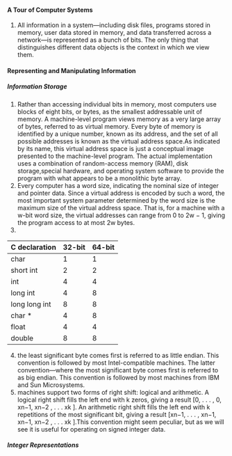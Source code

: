 #### A Tour of Computer Systems
1.  All information in a system—including disk files, programs stored in memory, user data stored in memory, and data transferred across a network—is represented as a bunch of bits. The only thing that distinguishes different data objects is the context in which we view them. 

#### Representing and Manipulating Information
##### Information Storage
1. Rather than accessing individual bits in memory, most computers use blocks of eight bits, or bytes, as the smallest addressable unit of memory. A machine-level program views memory as a very large array of bytes, referred to as virtual memory. Every byte of memory is identified by a unique number, known as its address, and the set of all possible addresses is known as the virtual address space.As indicated by its name, this virtual address space is just a conceptual image presented to the machine-level program. The actual implementation uses a combination of random-access memory (RAM), disk storage,special hardware, and operating system software to provide the program with what appears to be a monolithic byte array.
2.  Every computer has a word size, indicating the nominal size of integer and pointer data. Since a virtual address is encoded by such a word, the most important system
parameter determined by the word size is the maximum size of the virtual address space. That is, for a machine with a w-bit word size, the virtual addresses can range from 0 to 2w − 1, giving the program access to at most 2w bytes.
3.  

C declaration|32-bit|64-bit
:---------------|:---------------|:---------------
char|1|1
short int|2|2
int|4|4
long int|4|8
long long int|8|8
char *|4|8
float|4|4
double|8|8

4.  the least significant byte comes first is referred to as little endian. This convention is followed by most Intel-compatible machines. The latter convention—where the most significant byte comes first is referred to as big endian. This convention is followed by most machines from IBM and Sun Microsystems.
5.  machines support two forms of right shift: logical and arithmetic. A logical right shift fills the left end with k zeros, giving a result [0, . . . , 0, xn−1, xn−2 , . . . xk ]. An arithmetic right shift fills the left end with k repetitions of the most significant bit, giving a result [xn−1, . . . , xn−1, xn−1, xn−2 , . . . xk ].This convention might seem peculiar, but as we will see it is useful for operating on signed integer data.
##### Integer Representations

